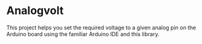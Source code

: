 # Analogvolt
This project helps you set the required voltage to a given analog pin on the Arduino board using the familiar Arduino IDE and this library.
